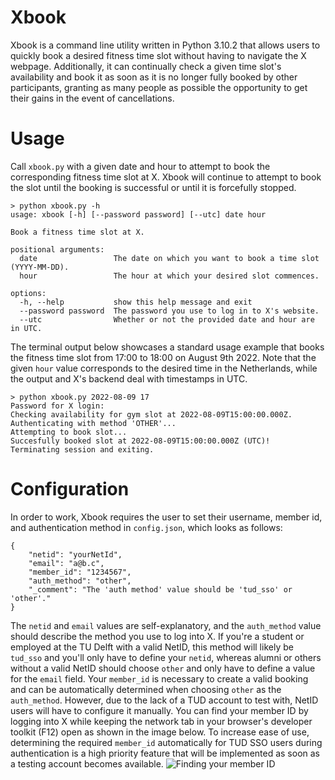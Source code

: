 # Xbook
Xbook is a command line utility written in Python 3.10.2 that allows users to quickly book a desired fitness time slot without having to navigate the X webpage. Additionally, it can continually check a given time slot's availability and book it as soon as it is no longer fully booked by other participants, granting as many people as possible the opportunity to get their gains in the event of cancellations.

# Usage
Call `xbook.py` with a given date and hour to attempt to book the corresponding fitness time slot at X. Xbook will continue to attempt to book the slot until the booking is successful or until it is forcefully stopped.
```
> python xbook.py -h
usage: xbook [-h] [--password password] [--utc] date hour

Book a fitness time slot at X.

positional arguments:
  date                 The date on which you want to book a time slot (YYYY-MM-DD).
  hour                 The hour at which your desired slot commences.

options:
  -h, --help           show this help message and exit
  --password password  The password you use to log in to X's website.
  --utc                Whether or not the provided date and hour are in UTC.
```
The terminal output below showcases a standard usage example that books the fitness time slot from 17:00 to 18:00 on August 9th 2022. Note that the given `hour` value corresponds to the desired time in the Netherlands, while the output and X's backend deal with timestamps in UTC.
```
> python xbook.py 2022-08-09 17
Password for X login:
Checking availability for gym slot at 2022-08-09T15:00:00.000Z.
Authenticating with method 'OTHER'...
Attempting to book slot...
Succesfully booked slot at 2022-08-09T15:00:00.000Z (UTC)!
Terminating session and exiting.
```

# Configuration
In order to work, Xbook requires the user to set their username, member id, and authentication method in `config.json`, which looks as follows:
```
{
    "netid": "yourNetId",
    "email": "a@b.c",
    "member_id": "1234567",
    "auth_method": "other",
    "_comment": "The 'auth method' value should be 'tud_sso' or 'other'."
}
```
The `netid` and `email` values are self-explanatory, and the `auth_method` value should describe the method you use to log into X. If you're a student or employed at the TU Delft with a valid NetID, this method will likely be `tud_sso` and you'll only have to define your `netid`, whereas alumni or others without a valid NetID should choose `other` and only have to define a value for the `email` field. Your `member_id` is necessary to create a valid booking and can be automatically determined when choosing `other` as the `auth_method`. However, due to the lack of a TUD account to test with, NetID users will have to configure it manually. You can find your member ID by logging into X while keeping the network tab in your browser's developer toolkit (F12) open as shown in the image below. To increase ease of use, determining the required `member_id` automatically for TUD SSO users during authentication is a high priority feature that will be implemented as soon as a testing account becomes available.
![Finding your member ID](finding_member_id.png "Finding your member ID")
